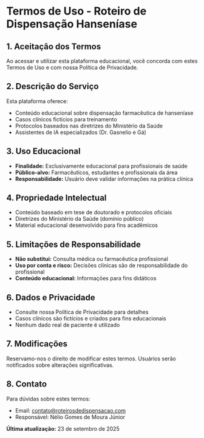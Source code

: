 # Termos de Uso - Roteiro de Dispensação Hanseníase

## 1. Aceitação dos Termos
Ao acessar e utilizar esta plataforma educacional, você concorda com estes Termos de Uso e com nossa Política de Privacidade.

## 2. Descrição do Serviço
Esta plataforma oferece:
- Conteúdo educacional sobre dispensação farmacêutica de hanseníase
- Casos clínicos fictícios para treinamento
- Protocolos baseados nas diretrizes do Ministério da Saúde
- Assistentes de IA especializados (Dr. Gasnelio e Gá)

## 3. Uso Educacional
- **Finalidade:** Exclusivamente educacional para profissionais de saúde
- **Público-alvo:** Farmacêuticos, estudantes e profissionais da área
- **Responsabilidade:** Usuário deve validar informações na prática clínica

## 4. Propriedade Intelectual
- Conteúdo baseado em tese de doutorado e protocolos oficiais
- Diretrizes do Ministério da Saúde (domínio público)
- Material educacional desenvolvido para fins acadêmicos

## 5. Limitações de Responsabilidade
- **Não substitui:** Consulta médica ou farmacêutica profissional
- **Uso por conta e risco:** Decisões clínicas são de responsabilidade do profissional
- **Conteúdo educacional:** Informações para fins didáticos

## 6. Dados e Privacidade
- Consulte nossa Política de Privacidade para detalhes
- Casos clínicos são fictícios e criados para fins educacionais
- Nenhum dado real de paciente é utilizado

## 7. Modificações
Reservamo-nos o direito de modificar estes termos. Usuários serão notificados sobre alterações significativas.

## 8. Contato
Para dúvidas sobre estes termos:
- Email: contato@roteirosdedispensacao.com
- Responsável: Nélio Gomes de Moura Júnior

**Última atualização:** 23 de setembro de 2025